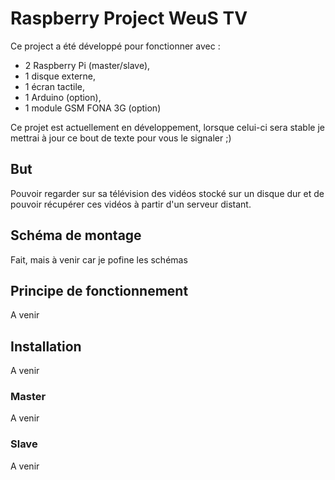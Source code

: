 # Raspberry Project WeuS TV

Ce project a été développé pour fonctionner avec :
* 2 Raspberry Pi (master/slave),
* 1 disque externe,
* 1 écran tactile,
* 1 Arduino (option),
* 1 module GSM FONA 3G (option)

Ce projet est actuellement en développement, lorsque celui-ci sera stable je mettrai à jour ce bout de texte pour vous le signaler ;)

## But

Pouvoir regarder sur sa télévision des vidéos stocké sur un disque dur et de pouvoir récupérer ces vidéos à partir d'un serveur distant.

## Schéma de montage

Fait, mais à venir car je pofine les schémas

## Principe de fonctionnement

A venir

## Installation

A venir

### Master

A venir

### Slave

A venir